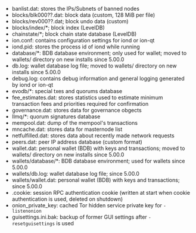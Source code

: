 
* banlist.dat: stores the IPs/Subnets of banned nodes
* blocks/blk000??.dat: block data (custom, 128 MiB per file)
* blocks/rev000??.dat; block undo data (custom)
* blocks/index/*; block index (LevelDB)
* chainstate/*; block chain state database (LevelDB)
* ion.conf: contains configuration settings for iond or ion-qt
* iond.pid: stores the process id of iond while running
* database/*: BDB database environment; only used for wallet; moved to wallets/ directory on new installs since 5.00.0
* db.log: wallet database log file; moved to wallets/ directory on new installs since 5.00.0
* debug.log: contains debug information and general logging generated by iond or ion-qt
* evodb/*: special txes and quorums database
* fee_estimates.dat: stores statistics used to estimate minimum transaction fees and priorities required for confirmation
* governance.dat: stores data for governance obgects
* llmq/*: quorum signatures database
* mempool.dat: dump of the mempool's transactions
* mncache.dat: stores data for masternode list
* netfulfilled.dat: stores data about recently made network requests
* peers.dat: peer IP address database (custom format)
* wallet.dat: personal wallet (BDB) with keys and transactions; moved to wallets/ directory on new installs since 5.00.0
* wallets/database/*: BDB database environment; used for wallets since 5.00.0
* wallets/db.log: wallet database log file; since 5.00.0
* wallets/wallet.dat: personal wallet (BDB) with keys and transactions; since 5.00.0
* .cookie: session RPC authentication cookie (written at start when cookie authentication is used, deleted on shutdown)
* onion_private_key: cached Tor hidden service private key for `-listenonion`
* guisettings.ini.bak: backup of former GUI settings after `-resetguisettings` is used
